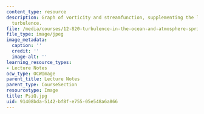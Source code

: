 ```yaml
---
content_type: resource
description: Graph of vorticity and streamfunction, supplementing the lecture on tracer
  turbulence.
file: /media/courses/12-820-turbulence-in-the-ocean-and-atmosphere-spring-2006/91408bda5142bf8fe75505e548a6a866_PsiQ.jpg
file_type: image/jpeg
image_metadata:
  caption: ''
  credit: ''
  image-alt: ''
learning_resource_types:
- Lecture Notes
ocw_type: OCWImage
parent_title: Lecture Notes
parent_type: CourseSection
resourcetype: Image
title: PsiQ.jpg
uid: 91408bda-5142-bf8f-e755-05e548a6a866
---
```

